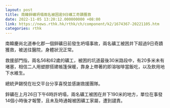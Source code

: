 ```yaml
---
layout: post
title: 南韓鋅礦坍塌兩名被困逾9日礦工奇蹟獲救
date: 2022-11-05 13:20:12.000000000 +08:00
link: https://news.rthk.hk/rthk/ch/component/k2/1674367-20221105.htm
categories: rthk
---
```


南韓慶尚北道奉化郡一個鋅礦日前發生坍塌事故，兩名礦工被困井下超過9日奇蹟獲救，被送往醫院，身體狀況正常。

救援部門指，兩名56和62歲的礦工，被困的坑道最後30米路段中，有20多米未有堵塞，相信二人用塑膠搭建帳篷保暖，靠身上帶著的即溶咖啡當飯吃，以及飲用地下水維生。

總統尹錫悅在社交平台分享喜悅並感謝救援團隊。

鋅礦在上月26日下午6時許坍塌，兩名礦工被困在井下190米的地方，單位在事發14個小時後才報警，且未及時通報被困礦工家屬，遭到譴責。
